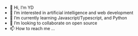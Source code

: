 - 👋 Hi, I’m YD
- 👀 I’m interested in artificial intelligence and web development
- 🌱 I’m currently learning Javascript/Typescript, and Python
- 💞️ I’m looking to collaborate on open source
- 📫 How to reach me ...

<!---
dglitxh/dglitxh is a ✨ special ✨ repository because its `README.md` (this file) appears on your GitHub profile.
You can click the Preview link to take a look at your changes.
--->
